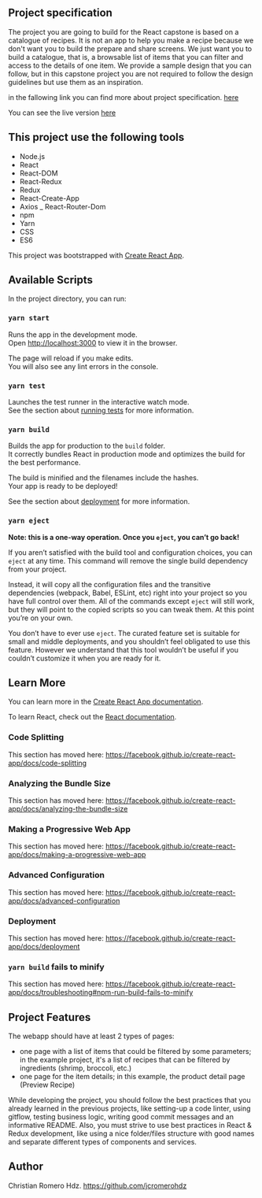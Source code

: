 ## Project specification
The project you are going to build for the React capstone is based on a catalogue of recipes. It is not an app to help you make a recipe because we don't want you to build the prepare and share screens. We just want you to build a catalogue, that is, a browsable list of items that you can filter and access to the details of one item. We provide a sample design that you can follow, but in this capstone project you are not required to follow the design guidelines but use them as an inspiration.

in the fallowing link you can find more about project specification.
[here](https://www.notion.so/Catalogue-of-Recipes-ea589778a95f47fa98034d99d4016d2b)

You can see the live version [here](https://mb-bookstore.herokuapp.com/)

## This project use the following tools
- Node.js
- React
- React-DOM
- React-Redux
- Redux
- React-Create-App
- Axios
_ React-Router-Dom
- npm
- Yarn
- CSS
- ES6


This project was bootstrapped with [Create React App](https://github.com/facebook/create-react-app).



## Available Scripts

In the project directory, you can run:

### `yarn start`

Runs the app in the development mode.<br />
Open [http://localhost:3000](http://localhost:3000) to view it in the browser.

The page will reload if you make edits.<br />
You will also see any lint errors in the console.

### `yarn test`

Launches the test runner in the interactive watch mode.<br />
See the section about [running tests](https://facebook.github.io/create-react-app/docs/running-tests) for more information.

### `yarn build`

Builds the app for production to the `build` folder.<br />
It correctly bundles React in production mode and optimizes the build for the best performance.

The build is minified and the filenames include the hashes.<br />
Your app is ready to be deployed!

See the section about [deployment](https://facebook.github.io/create-react-app/docs/deployment) for more information.

### `yarn eject`

**Note: this is a one-way operation. Once you `eject`, you can’t go back!**

If you aren’t satisfied with the build tool and configuration choices, you can `eject` at any time. This command will remove the single build dependency from your project.

Instead, it will copy all the configuration files and the transitive dependencies (webpack, Babel, ESLint, etc) right into your project so you have full control over them. All of the commands except `eject` will still work, but they will point to the copied scripts so you can tweak them. At this point you’re on your own.

You don’t have to ever use `eject`. The curated feature set is suitable for small and middle deployments, and you shouldn’t feel obligated to use this feature. However we understand that this tool wouldn’t be useful if you couldn’t customize it when you are ready for it.

## Learn More

You can learn more in the [Create React App documentation](https://facebook.github.io/create-react-app/docs/getting-started).

To learn React, check out the [React documentation](https://reactjs.org/).

### Code Splitting

This section has moved here: https://facebook.github.io/create-react-app/docs/code-splitting

### Analyzing the Bundle Size

This section has moved here: https://facebook.github.io/create-react-app/docs/analyzing-the-bundle-size

### Making a Progressive Web App

This section has moved here: https://facebook.github.io/create-react-app/docs/making-a-progressive-web-app

### Advanced Configuration

This section has moved here: https://facebook.github.io/create-react-app/docs/advanced-configuration

### Deployment

This section has moved here: https://facebook.github.io/create-react-app/docs/deployment

### `yarn build` fails to minify

This section has moved here: https://facebook.github.io/create-react-app/docs/troubleshooting#npm-run-build-fails-to-minify


## Project Features
The webapp should have at least 2 types of pages:
- one page with a list of items that could be filtered by some parameters; in the example project, it's a list of recipes that can be filtered by ingredients (shrimp, broccoli, etc.)
- one page for the item details; in this example, the product detail page (Preview Recipe)

While developing the project, you should follow the best practices that you already learned in the previous projects, like setting-up a code linter, using gitflow, testing business logic, writing good commit messages and an informative README. Also, you must strive to use best practices in React & Redux development, like using a nice folder/files structure with good names and separate different types of components and services.

## Author
Christian Romero Hdz.  https://github.com/jcromerohdz

